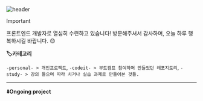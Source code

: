 ![header](https://capsule-render.vercel.app/api?type=venom&color=gradient&height=200&section=header&text=Thanks%20for%20visiting!&fontColor=auto&fontSize=70)

> [!Important]
> 프론트엔드 개발자로 열심히 수련하고 있습니다! 방문해주셔서 감사하며, 오늘 하루 행복하시길 바랍니다. 😊


**🏷️카테고리**

`-personal- > 개인프로젝트`, `-codeit- > 부트캠프 참여하며 만들었던 레포지토리`, `-study- > 강의 들으며 따라 치거나 실습 과제로 만들어본 것들.`

---

**⬇️Ongoing project**

